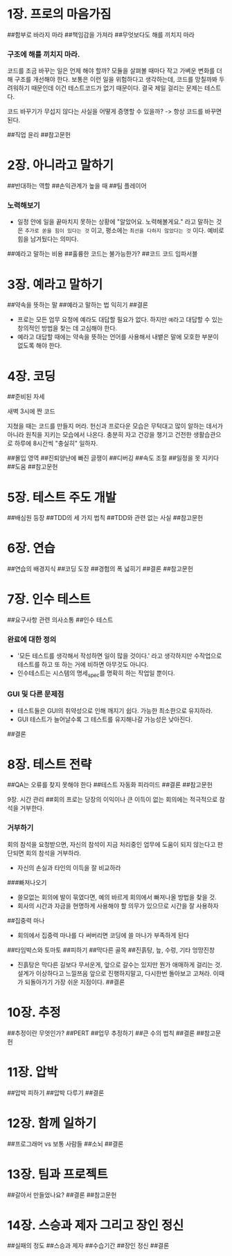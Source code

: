 

# 1장. 프로의 마음가짐

##함부로 바라지 마라
##책임감을 가져라
##무엇보다도 해를 끼치지 마라
### 구조에 해를 끼치지 마라.
코드를 조금 바꾸는 일은 언제 해야 할까?
모듈을 살펴볼 때마다 작고 가벼운 변화를 더해 구조를 개선해야 한다. 보통은 이런 일을 위험하다고 생각하는데, 코드를 망칠까봐 두려워하기 때문인데 이건 테스트코드가 없기 때문이다. 결국 제일 걸리는 문제는 테스트다. 

코드 바꾸기가 무섭지 않다는 사실을 어떻게 증명할 수 있을까? 
-> 항상 코드를 바꾸면 된다.

##직업 윤리
##참고문헌

# 2장. 아니라고 말하기
##반대하는 역할
##손익관계가 높을 때
##팀 플레이어
### 노력해보기
- 일정 안에 일을 끝마치지 못하는 상황에 "알았어요. 노력해볼게요." 라고 말하는 것은 `추가로 쏟을 힘이 있다는 것` 이고, 평소에는 `최선을 다하지 않았다는 것` 이다. 예비로 힘을 남겨뒀다는 의미다.

##예라고 말하는 비용
##훌륭한 코드는 불가능한가?
##코드 코드 임파서블

# 3장. 예라고 말하기
##약속을 뜻하는 말
##예라고 말하는 법 익히기
##결론
- 프로는 모든 업무 요청에 예라도 대답할 필요가 없다. 하지만 `예`라고 대답할 수 있는 창의적인 방법을 찾는 데 고심해야 한다. 
- 예라고 대답할 때에는 약속을 뜻하는 언어를 사용해서 내뱉은 말에 모호한 부분이 없도록 해야 한다.

# 4장. 코딩
##준비된 자세

새벽 3시에 짠 코드 

지쳤을 때는 코드를 만들지 머라. 헌신과 프로다운 모습은 무턱대고 많이 알하는 데서가 아니라 원칙을 지키는 모습에서 나온다. 충분히 자고 건강을 챙기고 건전한 생활습관으로 하루에 8시간씩 "충실히" 일하자.


##몰입 영역
##진퇴양난에 빠진 글쟁이
##디버깅
##속도 조절
##일정을 못 지키다
##도움
##참고문헌

# 5장. 테스트 주도 개발
##배심원 등장
##TDD의 세 가지 법칙
##TDD와 관련 없는 사실
##참고문헌

# 6장. 연습
##연습의 배경지식
##코딩 도장
##경험의 폭 넓히기
##결론
##참고문헌

# 7장. 인수 테스트
##요구사항 관련 의사소통
##인수 테스트
### 완료에 대한 정의
- '모든 테스트를 생각해서 작성하면 일이 많을 것이다.' 라고 생각하지만 수작업으로 테스트를 하고 또 하는 거에 비하면 아무것도 아니다.
- 인수테스트는 시스템의 명세<sub>spec</sub>를 명확히 하는 작업일 뿐이다.

### GUI 및 다른 문제점
- 테스트들은 GUI의 취약성으로 인해 깨지기 쉽다. 가능한 최소한으로 유지하라.
- GUI 테스트가 늘어날수록 그 테스트를 유지해나갈 가능성은 낮아진다.

##결론

# 8장. 테스트 전략
##QA는 오류를 찾지 못해야 한다
##테스트 자동화 피라미드
##결론
##참고문헌

9장. 시간 관리
##회의
프로는 당장의 이익이나 큰 이득이 없는 회의에는 적극적으로 참석을 거부한다.

### 거부하기
회의 참석을 요청받으면, 자신의 참석이 지금 처리중인 업무에 도움이 되지 않는다고 판단되면 회의 참석을 거부하라.
- 자신의 손실과 타인의 이득을 잘 비교하라

###빠져나오기
- 쓸모없는 회의에 발이 묶였다면, 예의 바르게 회의에서 빠져나올 방법을 찾을 것.
- 회사의 시간과 자금을 현명하게 사용해야 할 의무가 있으므로 시간을 잘 사용하자

##집중력 마나
- 회의에서 집중력 마나를 다 써버리면 코딩에 쓸 마나가 부족하게 된다

##타임박스와 토마토
##피하기
##막다른 골목
##진흙탕, 늪, 수렁, 기타 엉망진창
- 진흙탕은 막다른 길보다 무서운게, 앞으로 갈수는 있지만 뭔가 애매하게 걸리는 것. 설계가 이상하다고 느낄쯔음 앞으로 진행하지말고, 다시한번 돌아보고 고쳐라. 이때가 되돌아가기 가장 쉬운 지점이다.
##결론

# 10장. 추정
##추정이란 무엇인가?
##PERT
##업무 추정하기
##큰 수의 법칙
##결론
##참고문헌

# 11장. 압박
##압박 피하기
##압박 다루기
##결론

# 12장. 함께 일하기
##프로그래머 vs 보통 사람들
##소뇌
##결론

# 13장. 팀과 프로젝트
##갈아서 만들었나요?
##결론
##참고문헌

# 14장. 스승과 제자 그리고 장인 정신
##실패의 정도
##스승과 제자
##수습기간
##장인 정신
##결론

